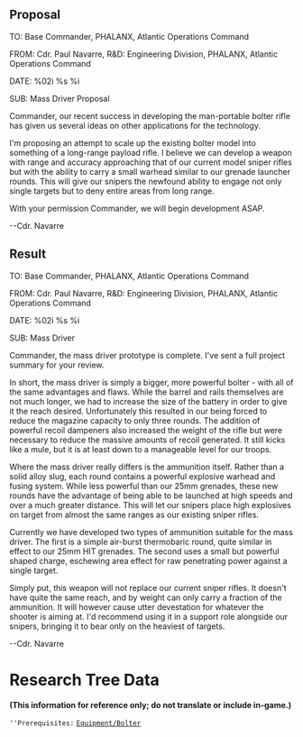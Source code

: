 ## Proposal

TO: Base Commander, PHALANX, Atlantic Operations Command

FROM: Cdr. Paul Navarre, R&D: Engineering Division, PHALANX, Atlantic
Operations Command

DATE: %02i %s %i

SUB: Mass Driver Proposal

Commander, our recent success in developing the man-portable bolter
rifle has given us several ideas on other applications for the
technology.

I'm proposing an attempt to scale up the existing bolter model into
something of a long-range payload rifle. I believe we can develop a
weapon with range and accuracy approaching that of our current model
sniper rifles but with the ability to carry a small warhead similar to
our grenade launcher rounds. This will give our snipers the newfound
ability to engage not only single targets but to deny entire areas from
long range.

With your permission Commander, we will begin development ASAP.

--Cdr. Navarre

## Result

TO: Base Commander, PHALANX, Atlantic Operations Command

FROM: Cdr. Paul Navarre, R&D: Engineering Division, PHALANX, Atlantic
Operations Command

DATE: %02i %s %i

SUB: Mass Driver

Commander, the mass driver prototype is complete. I've sent a full
project summary for your review.

In short, the mass driver is simply a bigger, more powerful bolter -
with all of the same advantages and flaws. While the barrel and rails
themselves are not much longer, we had to increase the size of the
battery in order to give it the reach desired. Unfortunately this
resulted in our being forced to reduce the magazine capacity to only
three rounds. The addition of powerful recoil dampeners also increased
the weight of the rifle but were necessary to reduce the massive amounts
of recoil generated. It still kicks like a mule, but it is at least down
to a manageable level for our troops.

Where the mass driver really differs is the ammunition itself. Rather
than a solid alloy slug, each round contains a powerful explosive
warhead and fusing system. While less powerful than our 25mm grenades,
these new rounds have the advantage of being able to be launched at high
speeds and over a much greater distance. This will let our snipers place
high explosives on target from almost the same ranges as our existing
sniper rifles.

Currently we have developed two types of ammunition suitable for the
mass driver. The first is a simple air-burst thermobaric round, quite
similar in effect to our 25mm HIT grenades. The second uses a small but
powerful shaped charge, eschewing area effect for raw penetrating power
against a single target.

Simply put, this weapon will not replace our current sniper rifles. It
doesn't have quite the same reach, and by weight can only carry a
fraction of the ammunition. It will however cause utter devestation for
whatever the shooter is aiming at. I'd recommend using it in a support
role alongside our snipers, bringing it to bear only on the heaviest of
targets.

--Cdr. Navarre

# Research Tree Data

**(This information for reference only; do not translate or include
in-game.)**

`''Prerequisites:`
[`Equipment/Bolter`](Equipment/Bolter "wikilink")